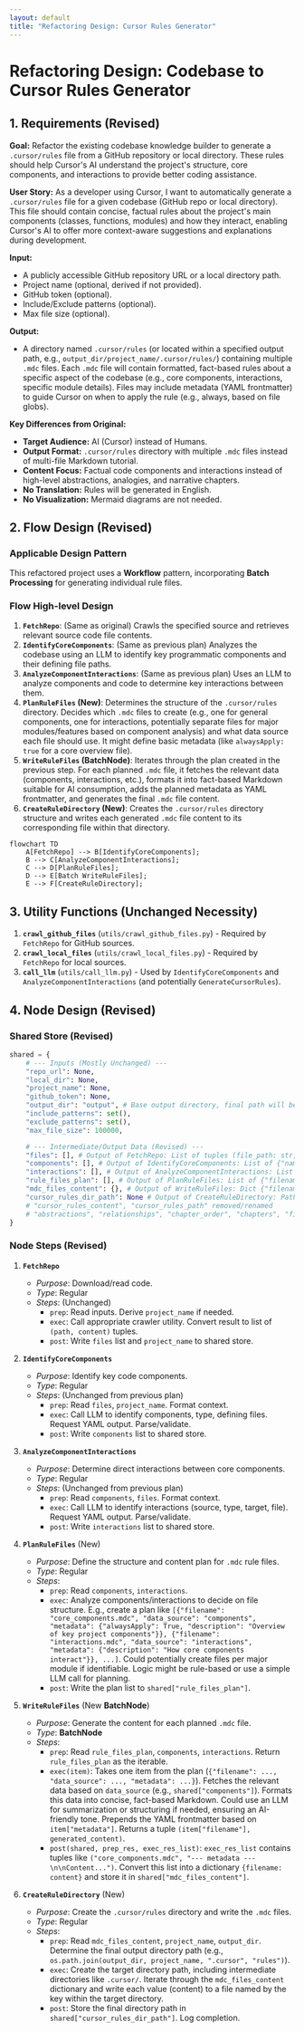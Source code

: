```yaml
---
layout: default
title: "Refactoring Design: Cursor Rules Generator"
---
```


# Refactoring Design: Codebase to Cursor Rules Generator

## 1. Requirements (Revised)

**Goal:** Refactor the existing codebase knowledge builder to generate a `.cursor/rules` file from a GitHub repository or local directory. These rules should help Cursor's AI understand the project's structure, core components, and interactions to provide better coding assistance.

**User Story:** As a developer using Cursor, I want to automatically generate a `.cursor/rules` file for a given codebase (GitHub repo or local directory). This file should contain concise, factual rules about the project's main components (classes, functions, modules) and how they interact, enabling Cursor's AI to offer more context-aware suggestions and explanations during development.

**Input:**

- A publicly accessible GitHub repository URL or a local directory path.
- Project name (optional, derived if not provided).
- GitHub token (optional).
- Include/Exclude patterns (optional).
- Max file size (optional).

**Output:**

- A directory named `.cursor/rules` (or located within a specified output path, e.g., `output_dir/project_name/.cursor/rules/`) containing multiple `.mdc` files. Each `.mdc` file will contain formatted, fact-based rules about a specific aspect of the codebase (e.g., core components, interactions, specific module details). Files may include metadata (YAML frontmatter) to guide Cursor on when to apply the rule (e.g., always, based on file globs).

**Key Differences from Original:**

- **Target Audience:** AI (Cursor) instead of Humans.
- **Output Format:** `.cursor/rules` directory with multiple `.mdc` files instead of multi-file Markdown tutorial.
- **Content Focus:** Factual code components and interactions instead of high-level abstractions, analogies, and narrative chapters.
- **No Translation:** Rules will be generated in English.
- **No Visualization:** Mermaid diagrams are not needed.

## 2. Flow Design (Revised)

### Applicable Design Pattern

This refactored project uses a **Workflow** pattern, incorporating **Batch Processing** for generating individual rule files.

### Flow High-level Design

1. **`FetchRepo`**: (Same as original) Crawls the specified source and retrieves relevant source code file contents.
2. **`IdentifyCoreComponents`**: (Same as previous plan) Analyzes the codebase using an LLM to identify key programmatic components and their defining file paths.
3. **`AnalyzeComponentInteractions`**: (Same as previous plan) Uses an LLM to analyze components and code to determine key interactions between them.
4. **`PlanRuleFiles` (New)**: Determines the structure of the `.cursor/rules` directory. Decides which `.mdc` files to create (e.g., one for general components, one for interactions, potentially separate files for major modules/features based on component analysis) and what data source each file should use. It might define basic metadata (like `alwaysApply: true` for a core overview file).
5. **`WriteRuleFiles` (BatchNode)**: Iterates through the plan created in the previous step. For each planned `.mdc` file, it fetches the relevant data (components, interactions, etc.), formats it into fact-based Markdown suitable for AI consumption, adds the planned metadata as YAML frontmatter, and generates the final `.mdc` file content.
6. **`CreateRuleDirectory` (New)**: Creates the `.cursor/rules` directory structure and writes each generated `.mdc` file content to its corresponding file within that directory.

```mermaid
flowchart TD
    A[FetchRepo] --> B[IdentifyCoreComponents];
    B --> C[AnalyzeComponentInteractions];
    C --> D[PlanRuleFiles];
    D --> E[Batch WriteRuleFiles];
    E --> F[CreateRuleDirectory];
```

## 3. Utility Functions (Unchanged Necessity)

1. **`crawl_github_files`** (`utils/crawl_github_files.py`) - Required by `FetchRepo` for GitHub sources.
2. **`crawl_local_files`** (`utils/crawl_local_files.py`) - Required by `FetchRepo` for local sources.
3. **`call_llm`** (`utils/call_llm.py`) - Used by `IdentifyCoreComponents` and `AnalyzeComponentInteractions` (and potentially `GenerateCursorRules`).

## 4. Node Design (Revised)

### Shared Store (Revised)

```python
shared = {
    # --- Inputs (Mostly Unchanged) ---
    "repo_url": None,
    "local_dir": None,
    "project_name": None,
    "github_token": None,
    "output_dir": "output", # Base output directory, final path will be output_dir/project_name/.cursor/rules
    "include_patterns": set(),
    "exclude_patterns": set(),
    "max_file_size": 100000,

    # --- Intermediate/Output Data (Revised) ---
    "files": [], # Output of FetchRepo: List of tuples (file_path: str, file_content: str)
    "components": [], # Output of IdentifyCoreComponents: List of {"name": str, "type": str, "defining_files": [str]}
    "interactions": [], # Output of AnalyzeComponentInteractions: List of {"source": str, "type": str, "target": str, "file": str}
    "rule_files_plan": [], # Output of PlanRuleFiles: List of {"filename": str, "data_source": str/dict, "metadata": dict}
    "mdc_files_content": {}, # Output of WriteRuleFiles: Dict {"filename.mdc": "file content string"}
    "cursor_rules_dir_path": None # Output of CreateRuleDirectory: Path to the generated .cursor/rules directory
    # "cursor_rules_content", "cursor_rules_path" removed/renamed
    # "abstractions", "relationships", "chapter_order", "chapters", "final_output_dir" removed
}
```

### Node Steps (Revised)

1. **`FetchRepo`**
    - *Purpose*: Download/read code.
    - *Type*: Regular
    - *Steps*: (Unchanged)
        - `prep`: Read inputs. Derive `project_name` if needed.
        - `exec`: Call appropriate crawler utility. Convert result to list of `(path, content)` tuples.
        - `post`: Write `files` list and `project_name` to shared store.

2. **`IdentifyCoreComponents`**
    - *Purpose*: Identify key code components.
    - *Type*: Regular
    - *Steps*: (Unchanged from previous plan)
        - `prep`: Read `files`, `project_name`. Format context.
        - `exec`: Call LLM to identify components, type, defining files. Request YAML output. Parse/validate.
        - `post`: Write `components` list to shared store.

3. **`AnalyzeComponentInteractions`**
    - *Purpose*: Determine direct interactions between core components.
    - *Type*: Regular
    - *Steps*: (Unchanged from previous plan)
        - `prep`: Read `components`, `files`. Format context.
        - `exec`: Call LLM to identify interactions (source, type, target, file). Request YAML output. Parse/validate.
        - `post`: Write `interactions` list to shared store.

4. **`PlanRuleFiles`** (New)
    - *Purpose*: Define the structure and content plan for `.mdc` rule files.
    - *Type*: Regular
    - *Steps*:
        - `prep`: Read `components`, `interactions`.
        - `exec`: Analyze components/interactions to decide on file structure. E.g., create a plan like `[{"filename": "core_components.mdc", "data_source": "components", "metadata": {"alwaysApply": True, "description": "Overview of key project components"}}, {"filename": "interactions.mdc", "data_source": "interactions", "metadata": {"description": "How core components interact"}}, ...]`. Could potentially create files per major module if identifiable. Logic might be rule-based or use a simple LLM call for planning.
        - `post`: Write the plan list to `shared["rule_files_plan"]`.

5. **`WriteRuleFiles`** (New **BatchNode**)
    - *Purpose*: Generate the content for each planned `.mdc` file.
    - *Type*: **BatchNode**
    - *Steps*:
        - `prep`: Read `rule_files_plan`, `components`, `interactions`. Return `rule_files_plan` as the iterable.
        - `exec(item)`: Takes one item from the plan (`{"filename": ..., "data_source": ..., "metadata": ...}`). Fetches the relevant data based on `data_source` (e.g., `shared["components"]`). Formats this data into concise, fact-based Markdown. Could use an LLM for summarization or structuring if needed, ensuring an AI-friendly tone. Prepends the YAML frontmatter based on `item["metadata"]`. Returns a tuple `(item["filename"], generated_content)`.
        - `post(shared, prep_res, exec_res_list)`: `exec_res_list` contains tuples like `("core_components.mdc", "--- metadata ---\n\nContent...")`. Convert this list into a dictionary `{filename: content}` and store it in `shared["mdc_files_content"]`.

6. **`CreateRuleDirectory`** (New)
    - *Purpose*: Create the `.cursor/rules` directory and write the `.mdc` files.
    - *Type*: Regular
    - *Steps*:
        - `prep`: Read `mdc_files_content`, `project_name`, `output_dir`. Determine the final output directory path (e.g., `os.path.join(output_dir, project_name, ".cursor", "rules")`).
        - `exec`: Create the target directory path, including intermediate directories like `.cursor/`. Iterate through the `mdc_files_content` dictionary and write each value (content) to a file named by the key within the target directory.
        - `post`: Store the final directory path in `shared["cursor_rules_dir_path"]`. Log completion.
